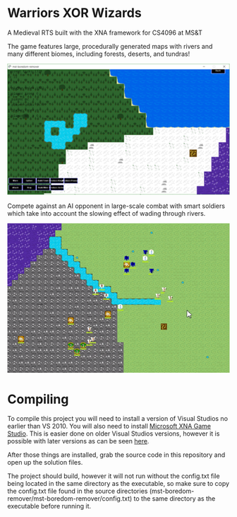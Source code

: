 # Warriors XOR Wizards
A Medieval RTS built with the XNA framework for CS4096 at MS&amp;T

The game features large, procedurally generated maps with rivers and many different biomes, including forests, deserts, and tundras!

![Pretty Tiles](prettyTiles.png)

Compete against an AI opponent in large-scale combat with smart soldiers which take into account the slowing effect of wading through rivers.

![Battle](battle.png)

# Compiling
To compile this project you will need to install a version of Visual Studios no earlier than VS 2010.
You will also need to install [Microsoft XNA Game Studio](https://www.microsoft.com/en-us/download/details.aspx?id=23714).
This is easier done on older Visual Studios versions, however it is possible with later versions as can be seen [here](https://dementedvice.wordpress.com/2013/10/21/let-me-explain-install-xna-on-visual-studio-2013-and-2012/).

After those things are installed, grab the source code in this repository and open up the solution files.

The project should build, however it will not run without the config.txt file being located in the same directory as the executable, so make sure to copy the config.txt file found in the source directories (mst-boredom-remover/mst-boredom-remover/config.txt) to the same directory as the executable before running it.


